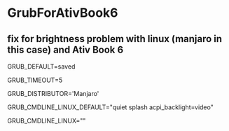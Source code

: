 # GrubForAtivBook6
fix for brightness problem with linux (manjaro in this case) and Ativ Book 6
------------------------------------------------------------

GRUB_DEFAULT=saved

GRUB_TIMEOUT=5 

GRUB_DISTRIBUTOR='Manjaro'

GRUB_CMDLINE_LINUX_DEFAULT="quiet splash acpi_backlight=video"

GRUB_CMDLINE_LINUX=""

